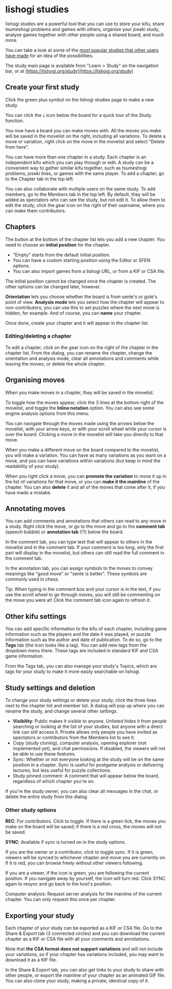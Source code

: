 # lishogi studies

lishogi studies are a powerful tool that you can use to store your kifu, share tsumeshogi problems and games with others, organise your joseki study, analyse games together with other people using a shared board, and much more.

You can take a look at some of the [most popular studies that other users have made](https://lishogi.org/study/all/popular) for an idea of the possibilities.

The study main page is available from "Learn > Study" on the navigation bar, or at [https://lishogi.org/study](https://lishogi.org/study)

## Create your first study

Click the green plus symbol on the lishogi studies page to make a new study.

You can click the `i` icon below the board for a quick tour of the Study function.

You now have a board you can make moves with. All the moves you make will be saved in the movelist on the right, including all variations. To delete a move or variation, right click on the move in the movelist and select "Delete from here".

You can have more than one chapter in a study. Each chapter is an independent kifu which you can play through or edit. A study can be a convenient way to gather similar kifu together, such as tsumeshogi problems, joseki lines, or games with the same player. To add a chapter, go to the Chapter tab in the top left.

You can also collaborate with multiple users on the same study. To add members, go to the Members tab in the top left. By default, they will be added as spectators who can see the study, but not edit it. To allow them to edit the study, click the gear icon on the right of their username, where you can make them contributors.

## Chapters

The button at the bottom of the chapter list lets you add a new chapter. You need to choose an **initial position** for the chapter.

- "Empty" starts from the default initial position.
- You can have a custom starting position using the Editor or SFEN options.
- You can also import games from a lishogi URL, or from a KIF or CSA file.

The initial position cannot be changed once the chapter is created. The other options can be changed later, however.

**Orientation** lets you choose whether the board is from sente's or gote's point of view. **Analysis mode** lets you select how the chapter will appear to non-contributors; you can use this to set puzzles where the next move is hidden, for example. And of course, you can **name** your chapter.

Once done, create your chapter and it will appear in the chapter list.

### Editing/deleting a chapter

To edit a chapter, click on the gear icon on the right of the chapter in the chapter list. From the dialog, you can rename the chapter, change the orientation and analysis mode, clear all annotations and comments while leaving the moves, or delete the whole chapter.


## Organising moves

When you make moves in a chapter, they will be saved in the movelist.

To toggle how the moves appear, click the 3 lines at the bottom right of the movelist, and toggle the **Inline notation** option. You can also see some engine analysis options from this menu.

You can navigate through the moves made using the arrows below the movelist, with your arrow keys, or with your scroll wheel while your cursor is over the board. Clicking a move in the movelist will take you directly to that move.

When you make a different move on the board compared to the movelist, you will make a variation. You can have as many variations as you want on a move, and you can have variations within variations (but keep in mind the readability of your study).

When you right click a move, you can **promote the variation** to move it up in the list of variations for that move, or you can **make it the mainline** of the chapter. You can also **delete** it and all of the moves that come after it, if you have made a mistake.


## Annotating moves

You can add comments and annotations that others can read to any move in a study. Right click the move, or go to the move and go to the **comment tab** (speech bubble) or **annotation tab** (!?) below the board.

In the comment tab, you can type text that will appear to others in the movelist and in the comment tab. If your comment is too long, only the first part will display in the movelist, but others can still read the full comment in the comment tab.

In the annotation tab, you can assign symbols to the moves to convey meanings like "good move" or "sente is better". These symbols are commonly used in chess.

Tip: When typing in the comment box and your cursor is in the text, if you use the scroll wheel to go through moves, you will still be commenting on the move you were at! Click the comment tab icon again to refresh it.


## Other kifu settings

You can add specific information to the kifu of each chapter, including game information such as the players and the date it was played, or puzzle information such as the author and date of publication. To do so, go to the **Tags** tab (the icon looks like a tag). You can add new tags from the dropdown menu there. These tags are included in standard KIF and CSA game information.

From the Tags tab, you can also manage your study's Topics, which are tags for your study to make it more easily searchable on lishogi.


## Study settings and deletion

To change your study settings or delete your study, click the three lines next to the chapter list and member list. A dialog will pop up where you can rename the study, and change several other settings.

- **Visibility**: Public makes it visible to anyone. Unlisted hides it from people searching or looking at the list of your studies, but anyone with a direct link can still access it. Private allows only people you have invited as spectators or contributors from the Members list to see it.
- Copy (study cloning), computer analysis, opening explorer (not implemented yet), and chat permissions. If disabled, the viewers will not be able to use these features.
- Sync: Whether or not everyone looking at the study will be on the same position in a chapter. Sync is useful for postgame analysis or delivering lectures, but less useful for puzzle collections.
- Study pinned comment: A comment that will appear below the board, regardless of which chapter you're on.

If you're the study owner, you can also clear all messages in the chat, or delete the entire study from this dialog.


### Other study options

**REC**: For contributors. Click to toggle. If there is a green tick, the moves you make on the board will be saved; if there is a red cross, the moves will not be saved.

**SYNC**: Available if sync is turned on in the study options.

If you are the owner or a contributor, click to toggle sync. If it is green, viewers will be synced to whichever chapter and move you are currently on. If it is red, you can browse freely without other viewers following.

If you are a viewer, if the icon is green, you are following the current position. If you navigate away by yourself, the icon will turn red. Click SYNC again to resync and go back to the host's position.

Computer analysis: Request server analysis for the mainline of the current chapter. You can only request this once per chapter.


## Exporting your study

Each chapter of your study can be exported as a KIF or CSA file. Go to the Share & Export tab (3 connected circles) and you can download the current chapter as a KIF or CSA file with all your comments and annotations.

Note that **the CSA format does not support variations** and will not include your variations, so if your chapter has variations included, you may want to download it as a KIF file.

In the Share & Export tab, you can also get links to your study to share with other people, or export the mainline of your chapter as an animated GIF file. You can also clone your study, making a private, identical copy of it.